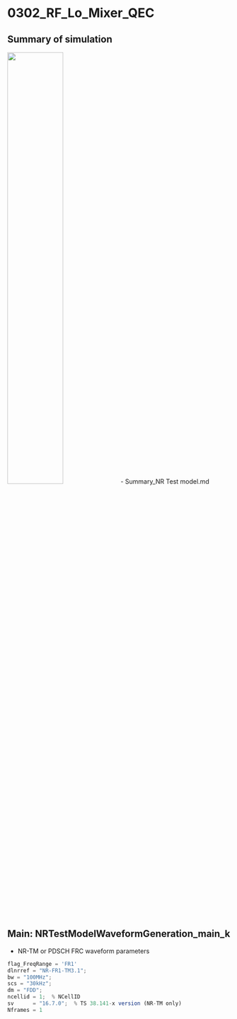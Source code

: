 # 0302_RF_Lo_Mixer_QEC

## Summary of simulation
<img src="https://user-images.githubusercontent.com/87049112/226227322-193bd0cb-974c-423a-a995-c5f428c9c972.png" width="50%">
- Summary_NR Test model.md


## Main: NRTestModelWaveformGeneration_main_k
  - NR-TM or PDSCH FRC waveform parameters
  ```js
  flag_FreqRange = 'FR1' 
  dlnrref = "NR-FR1-TM3.1";   
  bw = "100MHz";
  scs = "30kHz";
  dm = "FDD";
  ncellid = 1;  % NCellID
  sv      = "16.7.0";  % TS 38.141-x version (NR-TM only)
  Nframes = 1
  ```
